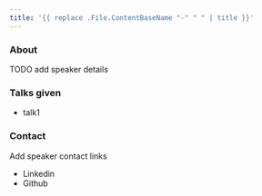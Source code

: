 ```yaml
---
title: '{{ replace .File.ContentBaseName "-" " " | title }}'
---
```


### About

TODO add speaker details

### Talks given

- talk1

### Contact

Add speaker contact links

- Linkedin
- Github
